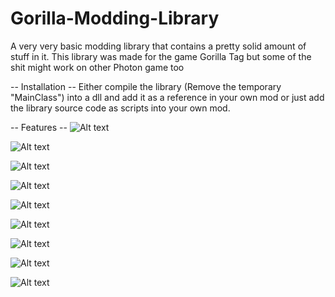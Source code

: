 # Gorilla-Modding-Library
A very very basic modding library that contains a pretty solid amount of stuff in it. 
This library was made for the game Gorilla Tag but some of the shit might work on other Photon game too

-- Installation --
Either compile the library (Remove the temporary "MainClass") into a dll and add it as a reference in your own mod or just add the library source code as scripts into your own mod.

-- Features --
![Alt text](https://cdn.discordapp.com/attachments/904018723105558581/986246450826600468/unknown.png?size=4096"...")

![Alt text](https://cdn.discordapp.com/attachments/904018723105558581/986247233299152926/unknown.png?size=4096"...")

![Alt text](https://cdn.discordapp.com/attachments/904018723105558581/986247755351617556/unknown.png?size=4096"...")

![Alt text](https://cdn.discordapp.com/attachments/904018723105558581/986248309691789332/unknown.png?size=4096"...")

![Alt text](https://cdn.discordapp.com/attachments/904018723105558581/986248916838277140/unknown.png?size=4096"...")

![Alt text](https://cdn.discordapp.com/attachments/904018723105558581/986249985827934238/unknown.png?size=4096"...")

![Alt text](https://cdn.discordapp.com/attachments/904018723105558581/986250812261040128/unknown.png?size=4096"...")

![Alt text](https://cdn.discordapp.com/attachments/904018723105558581/986251221876760576/unknown.png?size=4096"...")

![Alt text](https://cdn.discordapp.com/attachments/904018723105558581/986252849681940490/unknown.png?size=4096"...")
